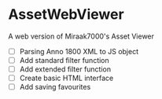 # AssetWebViewer
A web version of Miraak7000's Asset Viewer

- [ ] Parsing Anno 1800 XML to JS object
- [ ] Add standard filter function
- [ ] Add extended filter function
- [ ] Create basic HTML interface
- [ ] Add saving favourites
